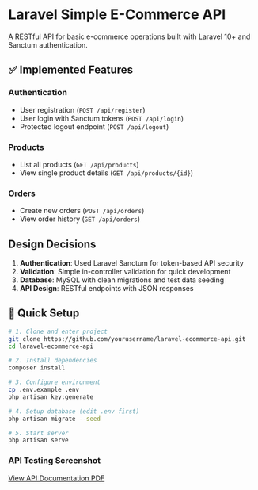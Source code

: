 # Laravel Simple E-Commerce API

A RESTful API for basic e-commerce operations built with Laravel 10+ and Sanctum authentication.

## ✅ Implemented Features

### Authentication

-   User registration (`POST /api/register`)
-   User login with Sanctum tokens (`POST /api/login`)
-   Protected logout endpoint (`POST /api/logout`)

### Products

-   List all products (`GET /api/products`)
-   View single product details (`GET /api/products/{id}`)

### Orders

-   Create new orders (`POST /api/orders`)
-   View order history (`GET /api/orders`)

## Design Decisions

1. **Authentication**: Used Laravel Sanctum for token-based API security
2. **Validation**: Simple in-controller validation for quick development
3. **Database**: MySQL with clean migrations and test data seeding
4. **API Design**: RESTful endpoints with JSON responses

## 🚀 Quick Setup

```bash
# 1. Clone and enter project
git clone https://github.com/yourusername/laravel-ecommerce-api.git
cd laravel-ecommerce-api

# 2. Install dependencies
composer install

# 3. Configure environment
cp .env.example .env
php artisan key:generate

# 4. Setup database (edit .env first)
php artisan migrate --seed

# 5. Start server
php artisan serve
```

### API Testing Screenshot

[View API Documentation PDF](/resources/docs/E-commerce_API_output.pdf)
